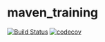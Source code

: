 # maven_training

[![Build Status](https://github.com/Rokare/maven_training/actions/workflows/build.yml/badge.svg)](https://github.com/Rokare/maven_training)
[![codecov](https://codecov.io/gh/Rokare/maven_training/branch/main/graph/badge.svg?token=QC7NNYETEF)](https://codecov.io/gh/Rokare/maven_training)